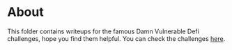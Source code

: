 # About
This folder contains writeups for the famous Damn Vulnerable Defi challenges, hope you find them helpful.
You can check the challenges [here](https://www.damnvulnerabledefi.xyz/).